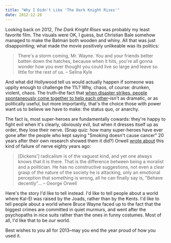 ```yaml
---
title: "Why I Didn't Like 'The Dark Knight Rises'"
date: 2012-12-26
---
```

<p>Looking back on 2012, <em>The Dark Knight Rises</em> was probably my least favorite film. The visuals were OK, I guess, but Christian Bale somehow managed to make the Batman both wooden and whiny. All that was just disappointing; what made the movie positively unlikeable was its politics:</p>
<blockquote>There's a storm coming, Mr. Wayne. You and your friends better batten down the hatches, because when it hits, you're all gonna wonder how you ever thought you could live so large and leave so little for the rest of us.
– Selina Kyle</blockquote>
<p>And what did Hollywood tell us would actually happen if someone was uppity enough to challenge the 1%? Why, chaos, of course: drunken, violent, chaos.  The truth–the fact that <a href="http://www.amazon.com/Paradise-Built-Hell-Extraordinary-Communities/dp/B003F76CA2/r">when disaster strikes, people spontaneously come together to help each other</a>–isn't as dramatic, or as politically useful, but more importantly, that's the choice those with power want us to believe we have to make: the status quo, or anarchy.</p>
<p>The fact is, most super-heroes are fundamentally cowards: they're happy to fight evil when it's clearly, obviously evil, but when it dresses itself up as order, they lose their nerve. (Snap quiz: how many super-heroes have ever gone after the people who kept saying "Smoking doesn't cause cancer" 20 years after their own research showed them it did?) Orwell <a href="http://orwell.ru/library/reviews/dickens/english/e_chd">wrote about</a> this kind of failure of nerve eighty years ago:</p>
<blockquote>[Dickens'] radicalism is of the vaguest kind, and yet one always knows that it is there. That is the difference between being a moralist and a politician. He has no constructive suggestions, not even a clear grasp of the nature of the society he is attacking, only an emotional perception that something is wrong, all he can finally say is, "Behave decently"…
– George Orwell</blockquote>
<p>Here's the story I'd like to tell instead. I'd like to tell people about a world where Kal-El was raised by the Joads, rather than by the Kents. I'd like to tell people about a world where Bruce Wayne faced up to the fact that the biggest crimes are committed in quiet murmurs, and went after the psychopaths in nice suits rather than the ones in funny costumes. Most of all, I'd like that to be <em>our</em> world.</p>
<p>Best wishes to you all for 2013–may you end the year proud of how you used it.</p>
